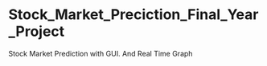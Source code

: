 # Stock_Market_Preciction_Final_Year_Project
Stock Market Prediction with GUI. And Real Time Graph 
